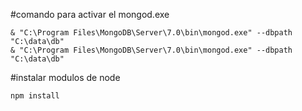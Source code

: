 #comando para activar el mongod.exe

```
& "C:\Program Files\MongoDB\Server\7.0\bin\mongod.exe" --dbpath "C:\data\db"
& "C:\Program Files\MongoDB\Server\7.0\bin\mongod.exe" --dbpath "C:\data\db"
```

#instalar modulos de node 

```
npm install
```